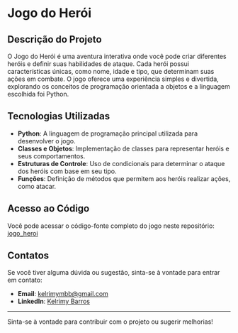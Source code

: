 # Jogo do Herói

## Descrição do Projeto

O Jogo do Herói é uma aventura interativa onde você pode criar diferentes heróis e definir suas habilidades de ataque. Cada herói possui características únicas, como nome, idade e tipo, que determinam suas ações em combate. O jogo oferece uma experiência simples e divertida, explorando os conceitos de programação orientada a objetos e a linguagem escolhida foi Python.

## Tecnologias Utilizadas

- **Python**: A linguagem de programação principal utilizada para desenvolver o jogo.
- **Classes e Objetos**: Implementação de classes para representar heróis e seus comportamentos.
- **Estruturas de Controle**: Uso de condicionais para determinar o ataque dos heróis com base em seu tipo.
- **Funções**: Definição de métodos que permitem aos heróis realizar ações, como atacar.

## Acesso ao Código

Você pode acessar o código-fonte completo do jogo neste repositório: [jogo_heroi](https://github.com/kelrimy/jogo_heroi)

## Contatos

Se você tiver alguma dúvida ou sugestão, sinta-se à vontade para entrar em contato:

- **Email**: kelrimymbb@gmail.com
- **LinkedIn**: [Kelrimy Barros](https://www.linkedin.com/in/kelrimy)

---

Sinta-se à vontade para contribuir com o projeto ou sugerir melhorias!
